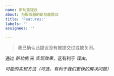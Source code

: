 ```yaml
---
name: 新功能提议
about: 为服务器的新功能提议
title: 'Features:'
labels: ''
assignees: ''

---
```


> 我已确认此提议没有被提交过或被关闭。

通过 *新功能* 来 *实现效果*，这有利于 *理由*。

*可能的实现方法（可选，有利于我们更快的解决问题）*
